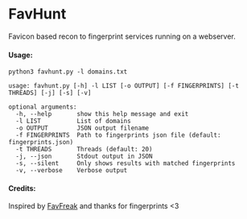 # FavHunt

Favicon based recon to fingerprint services running on a webserver.

#### Usage:
`python3 favhunt.py -l domains.txt`

```
usage: favhunt.py [-h] -l LIST [-o OUTPUT] [-f FINGERPRINTS] [-t THREADS] [-j] [-s] [-v]

optional arguments:
  -h, --help       show this help message and exit
  -l LIST          List of domains
  -o OUTPUT        JSON output filename
  -f FINGERPRINTS  Path to fingerprints json file (default: fingerprints.json)
  -t THREADS       Threads (default: 20)
  -j, --json       Stdout output in JSON
  -s, --silent     Only shows results with matched fingerprints
  -v, --verbose    Verbose output
  ```

#### Credits:
Inspired by [FavFreak](https://github.com/devanshbatham/FavFreak) and thanks for fingerprints <3
